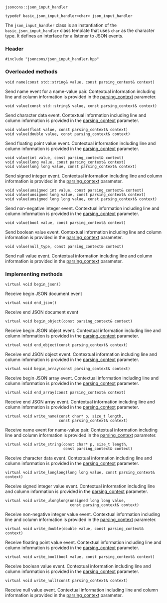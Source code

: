    jsoncons::json_input_handler

    typedef basic_json_input_handler<char> json_input_handler

The `json_input_handler` class is an instantiation of the `basic_json_input_handler` class template that uses `char` as the character type. It defines an interface for a listener to JSON events.

### Header

    #include "jsoncons/json_input_handler.hpp"

### Overloaded methods

    void name(const std::string& value, const parsing_context& context)
Send name event for a name-value pair. Contextual information including
line and column information is provided in the [parsing_context](parsing_context) parameter.  

    void value(const std::string& value, const parsing_context& context)
Send character data event. Contextual information including
line and column information is provided in the [parsing_context](parsing_context) parameter. 

    void value(float value, const parsing_context& context)
    void value(double value, const parsing_context& context)
Send floating point value event. Contextual information including
line and column information is provided in the [parsing_context](parsing_context) parameter. 

    void value(int value, const parsing_context& context)
    void value(long value, const parsing_context& context)
    void value(long long value, const parsing_context& context)
Send signed integer event. Contextual information including
line and column information is provided in the [parsing_context](parsing_context) parameter. 

    void value(unsigned int value, const parsing_context& context)
    void value(unsigned long value, const parsing_context& context)
    void value(unsigned long long value, const parsing_context& context)
Send non-negative integer event. Contextual information including
line and column information is provided in the [parsing_context](parsing_context) parameter. 

    void value(bool value, const parsing_context& context)
Send boolean value event. Contextual information including
line and column information is provided in the [parsing_context](parsing_context) parameter. 

    void value(null_type, const parsing_context& context)
Send null value event. Contextual information including
line and column information is provided in the [parsing_context](parsing_context) parameter. 

### Implementing methods

    virtual void begin_json()
Receive begin JSON document event

    virtual void end_json()
Receive end JSON document event

    virtual void begin_object(const parsing_context& context)
Receive begin JSON object event. Contextual information including
line and column information is provided in the [parsing_context](parsing_context) parameter. 

    virtual void end_object(const parsing_context& context)
Receive end JSON object event. Contextual information including
line and column information is provided in the [parsing_context](parsing_context) parameter. 

    virtual void begin_array(const parsing_context& context)
Receive begin JSON array event. Contextual information including
line and column information is provided in the [parsing_context](parsing_context) parameter. 

    virtual void end_array(const parsing_context& context)
Receive end JSON array event. Contextual information including
line and column information is provided in the [parsing_context](parsing_context) parameter. 

    virtual void write_name(const char* p, size_t length, 
                            const parsing_context& context)
Receive name event for name-value pair. Contextual information including
line and column information is provided in the [parsing_context](parsing_context) parameter.  

    virtual void write_string(const char* p, size_t length, 
                              const parsing_context& context)
Receive character data event. Contextual information including
line and column information is provided in the [parsing_context](parsing_context) parameter. 

    virtual void write_longlong(long long value, const parsing_context& context)
Receive signed integer value event. Contextual information including
line and column information is provided in the [parsing_context](parsing_context) parameter. 

    virtual void write_ulonglong(unsigned long long value, 
                                 const parsing_context& context)
Receive non-negative integer value event. Contextual information including
line and column information is provided in the [parsing_context](parsing_context) parameter. 

    virtual void write_double(double value, const parsing_context& context)
Receive floating point value event. Contextual information including
line and column information is provided in the [parsing_context](parsing_context) parameter. 

    virtual void write_bool(bool value, const parsing_context& context)
Receive boolean value event. Contextual information including
line and column information is provided in the [parsing_context](parsing_context) parameter. 

    virtual void write_null(const parsing_context& context)
Receive null value event. Contextual information including
line and column information is provided in the [parsing_context](parsing_context) parameter. 


